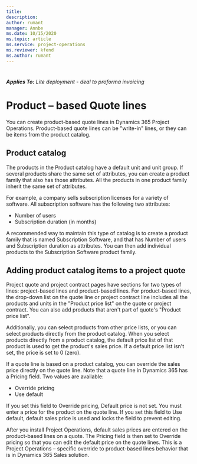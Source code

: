 ```yaml
---
title: 
description: 
author: rumant
manager: Annbe
ms.date: 10/15/2020
ms.topic: article
ms.service: project-operations
ms.reviewer: kfend 
ms.author: rumant
---
```


# 

_**Applies To:** Lite deployment - deal to proforma invoicing_
# Product – based Quote lines

You can create product-based quote lines in Dynamics 365 Project Operations. Product-based quote lines can be &quot;write-in&quot; lines, or they can be items from the product catalog.

## Product catalog

The products in the Product catalog have a default unit and unit group. If several products share the same set of attributes, you can create a product family that also has those attributes. All the products in one product family inherit the same set of attributes.

For example, a company sells subscription licenses for a variety of software. All subscription software has the following two attributes:

- Number of users
- Subscription duration (in months)

A recommended way to maintain this type of catalog is to create a product family that is named Subscription Software, and that has Number of users and Subscription duration as attributes. You can then add individual products to the Subscription Software product family.

## Adding product catalog items to a project quote

Project quote and project contract pages have sections for two types of lines: project-based lines and product-based lines. For product-based lines, the drop-down list on the quote line or project contract line includes all the products and units in the &quot;Product price list&quot; on the quote or project contract. You can also add products that aren&#39;t part of quote&#39;s &quot;Product price list&quot;.

Additionally, you can select products from other price lists, or you can select products directly from the product catalog. When you select products directly from a product catalog, the default price list of that product is used to get the product&#39;s sales price. If a default price list isn&#39;t set, the price is set to 0 (zero).

If a quote line is based on a product catalog, you can override the sales price directly on the quote line. Note that a quote line in Dynamics 365 has a Pricing field. Two values are available:

- Override pricing
- Use default

If you set this field to Override pricing, Default price is not set. You must enter a price for the product on the quote line. If you set this field to Use default, default sales price is used and locks the field to prevent editing.

After you install Project Operations, default sales prices are entered on the product-based lines on a quote. The Pricing field is then set to Override pricing so that you can edit the default price on the quote lines. This is a Project Operations – specific override to product-based lines behavior that is in Dynamics 365 Sales solution.
